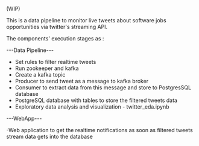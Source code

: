 (WIP)

This is a data pipeline to monitor live tweets about software jobs opportunities via twitter's streaming API.

The components' execution stages as :

---Data Pipeline---

- Set rules to filter realtime tweets
- Run zookeeper and kafka
- Create a kafka topic
- Producer to send tweet as a message to kafka broker
- Consumer to extract data from this message and store to PostgresSQL database
- PostgreSQL database with tables to store the filtered tweets data
- Exploratory data analysis and visualization - twitter_eda.ipynb

---WebApp---

-Web application to get the realtime notifications as soon as filtered tweets stream data gets into the database